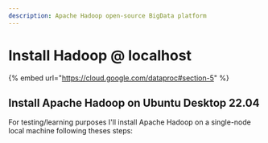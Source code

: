 ```yaml
---
description: Apache Hadoop open-source BigData platform
---
```


# Install Hadoop @ localhost

{% embed url="https://cloud.google.com/dataproc#section-5" %}

## Install Apache Hadoop on Ubuntu Desktop 22.04&#x20;

For testing/learning purposes I'll install Apache Hadoop on a single-node local machine following theses steps:
